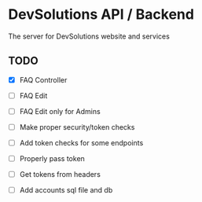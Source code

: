 # DevSolutions API / Backend

The server for DevSolutions website and services

## TODO
- [x] FAQ Controller
- [ ] FAQ Edit
- [ ] FAQ Edit only for Admins
- [ ] Make proper security/token checks

- [ ] Add token checks for some endpoints
- [ ] Properly pass token
- [ ] Get tokens from headers
- [ ] Add accounts sql file and db